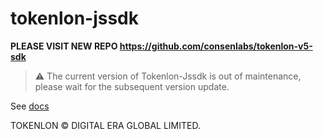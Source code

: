 # tokenlon-jssdk

**PLEASE VISIT NEW REPO https://github.com/consenlabs/tokenlon-v5-sdk**

> ⚠️ The current version of Tokenlon-Jssdk is out of maintenance, please wait for the subsequent version update.

See [docs](https://docs.token.im/tokenlon-jssdk/)

TOKENLON © DIGITAL ERA GLOBAL LIMITED.
